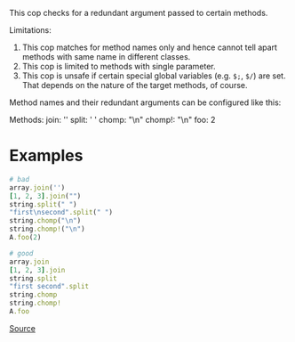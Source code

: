
This cop checks for a redundant argument passed to certain methods.

Limitations:

1. This cop matches for method names only and hence cannot tell apart
   methods with same name in different classes.
2. This cop is limited to methods with single parameter.
3. This cop is unsafe if certain special global variables (e.g. `$;`, `$/`) are set.
   That depends on the nature of the target methods, of course.

Method names and their redundant arguments can be configured like this:

Methods:
  join: ''
  split: ' '
  chomp: "\n"
  chomp!: "\n"
  foo: 2

# Examples

```ruby
# bad
array.join('')
[1, 2, 3].join("")
string.split(" ")
"first\nsecond".split(" ")
string.chomp("\n")
string.chomp!("\n")
A.foo(2)

# good
array.join
[1, 2, 3].join
string.split
"first second".split
string.chomp
string.chomp!
A.foo
```

[Source](http://www.rubydoc.info/gems/rubocop/RuboCop/Cop/Style/RedundantArgument)